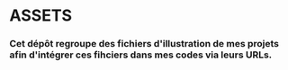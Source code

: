 # ASSETS
### Cet dépôt regroupe des fichiers d'illustration de mes projets afin d'intégrer ces fihciers dans mes codes via leurs URLs.
